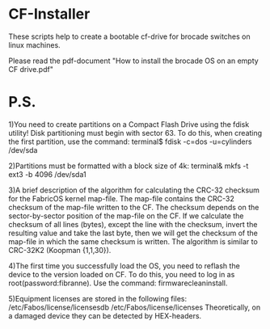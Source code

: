 # CF-Installer
These scripts help to create a bootable cf-drive for brocade switches on linux machines.

Please read the pdf-document "How to install the brocade OS on an empty CF drive.pdf"

# P.S.
1)You need to create partitions on a Compact Flash Drive using the fdisk utility!
Disk partitioning must begin with sector 63. To do this, when creating the first partition, use the command:
terminal$ fdisk -c=dos -u=cylinders /dev/sda

2)Partitions must be formatted with a block size of 4k:
terminal& mkfs -t ext3 -b 4096 /dev/sda1

3)A brief description of the algorithm for calculating the CRC-32 checksum for the FabricOS kernel map-file.
The map-file contains the CRC-32 checksum of the map-file written to the CF. The checksum depends on the sector-by-sector position of the map-file on the CF. If we calculate the checksum of all lines (bytes), except the line with the checksum, invert the resulting value and take the last byte, then we will get the checksum of the map-file in which the same checksum is written. The algorithm is similar to CRC-32K2 (Koopman {1,1,30}).

4)The first time you successfully load the OS, you need to reflash the device to the version loaded on CF. To do this, you need to log in as root(password:fibranne). Use the command: firmwarecleaninstall.

5)Equipment licenses are stored in the following files:
/etc/Fabos/license/licensesdb
/etc/Fabos/license/licenses
Theoretically, on a damaged device they can be detected by HEX-headers.
